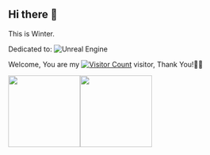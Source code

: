 ## Hi there 👋

<!-- 
Reference List:
* https://github.com/all-smile/all-smile
* https://github.com/antonkomarev/github-profile-views-counter
* https://shields.io/badges
-->

<!--
**WinterPu/WinterPu** is a ✨ _special_ ✨ repository because its `README.md` (this file) appears on your GitHub profile.

Here are some ideas to get you started:

- 🔭 I’m currently working on ...
- 🌱 I’m currently learning ...
- 👯 I’m looking to collaborate on ...
- 🤔 I’m looking for help with ...
- 💬 Ask me about ...
- 📫 How to reach me: ...
- 😄 Pronouns: ...
- ⚡ Fun fact: ...
-->


This is Winter.

Dedicated to: ![Unreal Engine](https://img.shields.io/badge/Unreal%20Engine-black?style=flat&logo=unrealengine)

Welcome, You are my [![Visitor Count](https://profile-counter.glitch.me/WinterPu/count.svg)](http://winterpu.github.io/) visitor, Thank You!🎉🎉

[<span><img src="https://github-readme-stats.vercel.app/api/top-langs/?username=WinterPu&layout=compact" height=145/></span><span><img src="https://github-readme-stats.vercel.app/api?username=WinterPu&count_private=true&show_icons=true" height=145/></span>](http://winterpu.github.io/)


